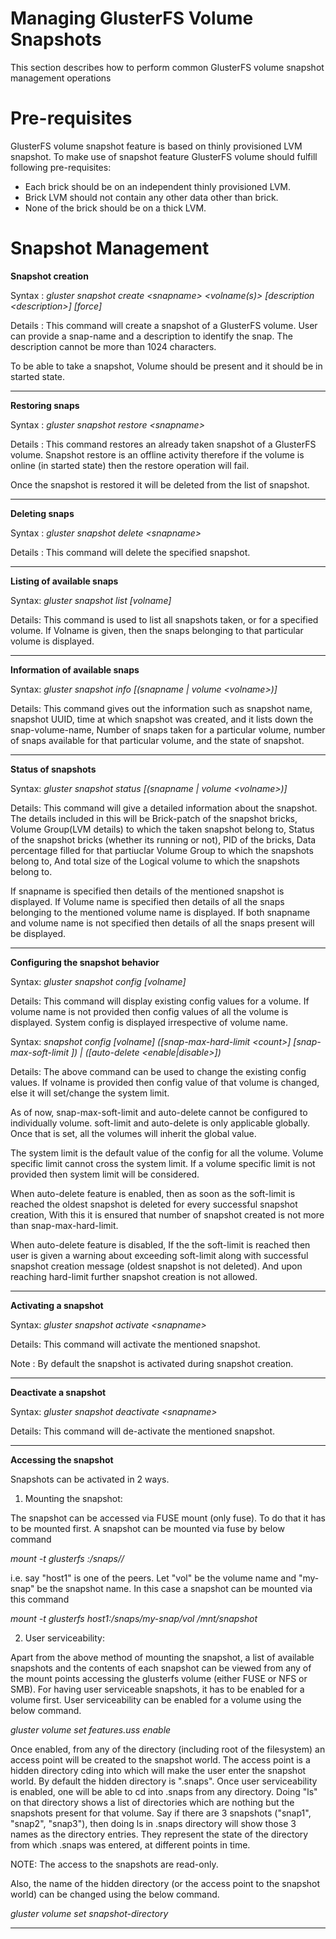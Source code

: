 Managing GlusterFS Volume Snapshots
==========================

This section describes how to perform common GlusterFS volume snapshot
management operations

Pre-requisites
=====================

GlusterFS volume snapshot feature is based on thinly provisioned LVM snapshot.
To make use of snapshot feature GlusterFS volume should fulfill following
pre-requisites:

* Each brick should be on an independent thinly provisioned LVM.
* Brick LVM should not contain any other data other than brick.
* None of the brick should be on a thick LVM.


Snapshot Management
=====================


**Snapshot creation**

Syntax :
*gluster snapshot create <snapname\> <volname\(s\)\> \[description <description\>\] \[force\]*

Details :
This command will create a snapshot of a GlusterFS volume.
User can provide a snap-name and a description to identify the snap.
The description cannot be more than 1024 characters.

To be able to take a snapshot, Volume should be present and it should be
in started state.

-----------------------------------------------------------------------------

**Restoring snaps**

Syntax :
*gluster snapshot restore <snapname\>*

Details :
This command restores an already taken snapshot of a GlusterFS volume.
Snapshot restore is an offline activity therefore if the volume is
online (in started state) then the restore operation will fail.

Once the snapshot is restored  it will be deleted from the list of snapshot.

---------------------------------------------------------------------------

**Deleting snaps**

Syntax :
*gluster snapshot delete <snapname\>*

Details :
This command will delete the specified snapshot.

--------------------------------------------------------------------------

**Listing of available snaps**

Syntax:
*gluster snapshot list \[volname\]*

Details:
This command is used to list all snapshots taken, or for a specified volume.
If Volname is given, then the snaps belonging to that particular volume
is displayed.

-------------------------------------------------------------------------

**Information of available snaps**

Syntax:
*gluster snapshot info \[\(snapname | volume <volname\>\)\]*

Details:
This command gives out the information such as snapshot name, snapshot UUID,
time at which snapshot was created, and it lists down the snap-volume-name,
Number of snaps taken for a particular volume, number of snaps available
for that particular volume, and the state of snapshot.

------------------------------------------------------------------------

**Status of snapshots**

Syntax:
*gluster snapshot status \[\(snapname | volume <volname\>\)\]*

Details:
This command will give a detailed information about the snapshot.
The details included in this will be Brick-patch of the snapshot bricks,
Volume Group(LVM details) to which the taken snapshot belong to, Status
of the snapshot bricks (whether its running or not), PID of the bricks,
Data percentage filled for that partiuclar Volume Group to which the
snapshots belong to, And total size of the Logical volume to which
the snapshots belong to.

If snapname is specified then details of the mentioned snapshot is displayed.
If Volume name is specified then details of all the snaps belonging to
the mentioned volume name is displayed.
If both snapname and volume name is not specified then details of all
the snaps present will be displayed.

------------------------------------------------------------------------
**Configuring the snapshot behavior**

Syntax:
*gluster snapshot config \[volname\]*

Details:
This command will display existing config values for a volume. If volume name
is not provided then config values of all the volume is displayed.
System config is displayed irrespective of volume name.


Syntax:
*snapshot config \[volname\] \(\[snap-max-hard-limit <count\>\] \[snap-max-soft-limit <percent>\]\)
                            | \(\[auto-delete <enable|disable\>\]\)*

Details:
The above command can be used to change the existing config values.
If volname is provided then config value of that volume is changed,
else it will set/change the system limit.

As of now, snap-max-soft-limit and auto-delete cannot be configured to
individually volume. soft-limit and auto-delete is only applicable
globally. Once that is set, all the volumes will inherit the global
value.

The system limit is the default value of the config for all the volume.
Volume specific limit cannot cross the system limit.
If a volume specific limit is not provided then system limit will be
considered.

When auto-delete feature is enabled, then as soon as the soft-limit
is reached the oldest snapshot is deleted for every successful snapshot
creation, With this it is ensured that number of snapshot created is
not more than snap-max-hard-limit.

When auto-delete feature is disabled, If the the soft-limit is
reached then user is given a warning about exceeding soft-limit
along with successful snapshot creation message (oldest snapshot is
not deleted). And upon reaching hard-limit further snapshot creation
is not allowed.

-------------------------------------------------------------------------

**Activating a snapshot**

Syntax:
*gluster snapshot activate <snapname\>*

Details:
This command will activate the mentioned snapshot.

Note : By default the snapshot is activated during snapshot creation.

-------------------------------------------------------------------------

**Deactivate a snapshot**

Syntax:
*gluster snapshot deactivate <snapname\>*

Details:
This command will de-activate the mentioned snapshot.

-------------------------------------------------------------------------

**Accessing the snapshot**

Snapshots can be activated in 2 ways.

1) Mounting the snapshot:

The snapshot can be accessed via FUSE mount (only fuse). To do that it has to be
mounted first. A snapshot can be mounted via fuse by below command

*mount -t glusterfs <hostname>:/snaps/<snap-name>/<volume-name> <mount-path>*

i.e. say "host1" is one of the peers. Let "vol" be the volume name and "my-snap"
be the snapshot name. In this case a snapshot can be mounted via this command

*mount -t glusterfs host1:/snaps/my-snap/vol /mnt/snapshot*


2) User serviceability:

Apart from the above method of mounting the snapshot, a list of available
snapshots and the contents of each snapshot can be viewed from any of the mount
points accessing the glusterfs volume (either FUSE or NFS or SMB). For having
user serviceable snapshots, it has to be enabled for a volume first. User
serviceability can be enabled for a volume using the below command.

*gluster volume set <volname> features.uss enable*

Once enabled, from any of the directory (including root of the filesystem) an
access point will be created to the snapshot world. The access point is a hidden
directory cding into which will make the user enter the snapshot world. By
default the hidden directory is ".snaps". Once user serviceability is enabled,
one will be able to cd into .snaps from any directory. Doing "ls" on that
directory shows a list of directories which are nothing but the snapshots
present for that volume. Say if there are 3 snapshots ("snap1", "snap2",
"snap3"), then doing ls in .snaps directory will show those 3 names as the
directory entries. They represent the state of the directory from which .snaps
was entered, at different points in time.

NOTE: The access to the snapshots are read-only.

Also, the name of the hidden directory (or the access point to the snapshot
world) can be changed using the below command.

*gluster volume set <volname> snapshot-directory <new-name>*

--------------------------------------------------------------------------------------
